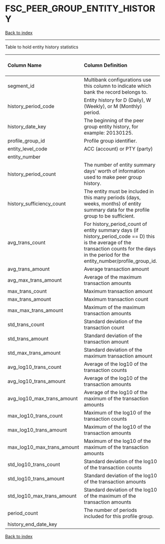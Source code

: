 # FSC_PEER_GROUP_ENTITY_HISTORY

[Back to index](./index.md)

---

Table to hold entity history statistics

| Column Name                | Column Definition                                                                                                                                                                              | Column Data Type   | Column Null Option   | PK   | FK   |
|:---------------------------|:-----------------------------------------------------------------------------------------------------------------------------------------------------------------------------------------------|:-------------------|:---------------------|:-----|:-----|
| segment_id                 | Multibank configurations use this column to indicate which bank the record belongs to.                                                                                                         | VARCHAR2(128)      | Not Null             | Yes  | No   |
| history_period_code        | Entity history for D (Daily), W (Weekly), or M (Monthly) period.                                                                                                                               | CHAR(1)            | Not Null             | Yes  | No   |
| history_date_key           | The beginning of the peer group entity history, for example: 20130125.                                                                                                                         | NUMBER(8)          | Not Null             | Yes  | No   |
| profile_group_id           | Profile group identifier.                                                                                                                                                                      | VARCHAR2(50)       | Not Null             | No   | Yes  |
| entity_level_code          | ACC (account) or PTY (party)                                                                                                                                                                   | CHAR(3)            | Not Null             | Yes  | No   |
| entity_number              |                                                                                                                                                                                                | VARCHAR2(50)       | Not Null             | Yes  | No   |
| history_period_count       | The number of entity summary days' worth of information used to make peer group history.                                                                                                       | NUMBER(5)          | Null                 | No   | No   |
| history_sufficiency_count  | The entity must be included in this many periods (days, weeks, months) of entity summary data for the profile group to be sufficient.                                                          | NUMBER(5)          | Null                 | No   | No   |
| avg_trans_count            | For history_period_count of entity summary days (if history_period_code == D) this is the average of the transaction counts for the days in the period for the entity_number/profile_group_id. | NUMBER(10)         | Null                 | No   | No   |
| avg_trans_amount           | Average transaction amount                                                                                                                                                                     | NUMBER(18,5)       | Null                 | No   | No   |
| avg_max_trans_amount       | Average of the maximum transaction amounts                                                                                                                                                     | NUMBER(18,5)       | Null                 | No   | No   |
| max_trans_count            | Maximum transaction amount                                                                                                                                                                     | NUMBER(10)         | Null                 | No   | No   |
| max_trans_amount           | Maximum transaction count                                                                                                                                                                      | NUMBER(18,5)       | Null                 | No   | No   |
| max_max_trans_amount       | Maximum of the maximum transaction amounts                                                                                                                                                     | NUMBER(18,5)       | Null                 | No   | No   |
| std_trans_count            | Standard deviation of the transaction count                                                                                                                                                    | NUMBER(10)         | Null                 | No   | No   |
| std_trans_amount           | Standard deviation of the transaction amount                                                                                                                                                   | NUMBER(18,5)       | Null                 | No   | No   |
| std_max_trans_amount       | Standard deviation of the maximum transaction amount                                                                                                                                           | NUMBER(18,5)       | Null                 | No   | No   |
| avg_log10_trans_count      | Average of the log10 of the transaction counts                                                                                                                                                 | NUMBER(12,10)      | Null                 | No   | No   |
| avg_log10_trans_amount     | Average of the log10 of the transaction amounts                                                                                                                                                | NUMBER(12,10)      | Null                 | No   | No   |
| avg_log10_max_trans_amount | Average of the log10 of the maximum of the transaction amounts                                                                                                                                 | NUMBER(12,10)      | Null                 | No   | No   |
| max_log10_trans_count      | Maximum of the log10 of the transaction counts                                                                                                                                                 | NUMBER(12,10)      | Null                 | No   | No   |
| max_log10_trans_amount     | Maximum of the log10 of the transaction amounts                                                                                                                                                | NUMBER(12,10)      | Null                 | No   | No   |
| max_log10_max_trans_amount | Maximum of the log10 of the maximum of the transaction amounts                                                                                                                                 | NUMBER(12,10)      | Null                 | No   | No   |
| std_log10_trans_count      | Standard deviation of the log10 of the transaction counts                                                                                                                                      | NUMBER(12,10)      | Null                 | No   | No   |
| std_log10_trans_amount     | Standard deviation of the log10 of the transaction amounts                                                                                                                                     | NUMBER(12,10)      | Null                 | No   | No   |
| std_log10_max_trans_amount | Standard deviation of the log10 of the maximum of the transaction amounts                                                                                                                      | NUMBER(12,10)      | Null                 | No   | No   |
| period_count               | The number of periods included for this profile group.                                                                                                                                         | NUMBER(5)          | Null                 | No   | No   |
| history_end_date_key       |                                                                                                                                                                                                | NUMBER(8)          | Null                 | No   | No   |

[Back to index](./index.md)